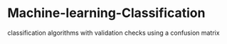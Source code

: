 # Machine-learning-Classification
classification algorithms with validation checks using a confusion matrix 

